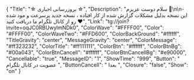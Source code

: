 {
"Title": "☆  بروزرسانی اجباری  ☆",
"Description": "سلام دوست عزیزم 🌺\n\n- این نسخه بدلیل مشکلات گزارش شده از کار افتاده ، نسخه جدید پرسرعت و مود شده رو از کانال تلگرام ما دریافت کنید ❤️",
"Link": "tg://join?invite=oqJC0RBUwylmNDk0",
"ColorWave": "#FFFF00",
"Color": "#FFFF00",
"ColorWaveTwo": "#FFD600",
"ColorBackGround": "#ffffff",
"TitleGravity": "center",
"MessageGravity": "center",
"ColorMessage": "#ff323232",
"ColorTitle": "#ff111111",
"ColorBtn": "#ffffff",
"ColorBtnBg": "#00a043",
"ColorBtnCancell": "#ffffff",
"ColorBtnCancellBg": "#e90000",
"Cancellable": "true",
"MessageID": "1",
"ShowTime": "999",
"Button": "  عضویت در کانال تلگرام  ",
"ButtonCancell": " بعدا ",
"Closure": "false",
"Show": "on"
}

